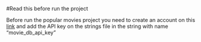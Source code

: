 #Read this before run the project

Before run the popular movies project you need to create an account on this [link](https://www.themoviedb.org/) and add the API key on the strings file in the string with name “movie_db_api_key”
